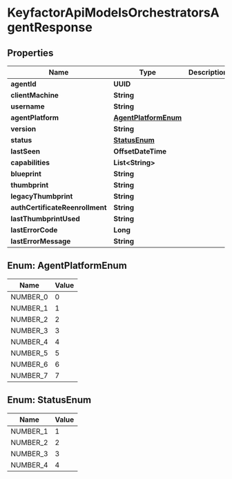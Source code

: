 

# KeyfactorApiModelsOrchestratorsAgentResponse


## Properties

| Name | Type | Description | Notes |
|------------ | ------------- | ------------- | -------------|
|**agentId** | **UUID** |  |  [optional] |
|**clientMachine** | **String** |  |  [optional] |
|**username** | **String** |  |  [optional] |
|**agentPlatform** | [**AgentPlatformEnum**](#AgentPlatformEnum) |  |  [optional] |
|**version** | **String** |  |  [optional] |
|**status** | [**StatusEnum**](#StatusEnum) |  |  [optional] |
|**lastSeen** | **OffsetDateTime** |  |  [optional] |
|**capabilities** | **List&lt;String&gt;** |  |  [optional] |
|**blueprint** | **String** |  |  [optional] |
|**thumbprint** | **String** |  |  [optional] |
|**legacyThumbprint** | **String** |  |  [optional] |
|**authCertificateReenrollment** | **String** |  |  [optional] |
|**lastThumbprintUsed** | **String** |  |  [optional] |
|**lastErrorCode** | **Long** |  |  [optional] |
|**lastErrorMessage** | **String** |  |  [optional] |



## Enum: AgentPlatformEnum

| Name | Value |
|---- | -----|
| NUMBER_0 | 0 |
| NUMBER_1 | 1 |
| NUMBER_2 | 2 |
| NUMBER_3 | 3 |
| NUMBER_4 | 4 |
| NUMBER_5 | 5 |
| NUMBER_6 | 6 |
| NUMBER_7 | 7 |



## Enum: StatusEnum

| Name | Value |
|---- | -----|
| NUMBER_1 | 1 |
| NUMBER_2 | 2 |
| NUMBER_3 | 3 |
| NUMBER_4 | 4 |




